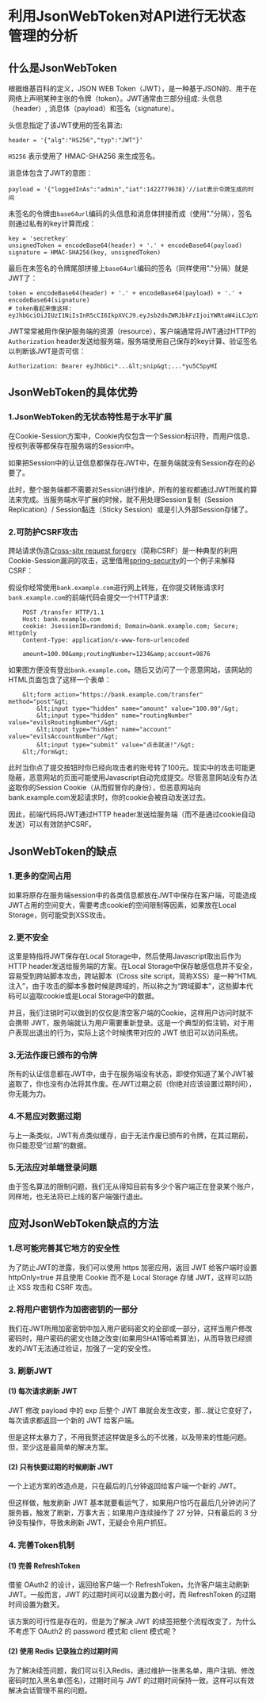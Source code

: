 # 利用JsonWebToken对API进行无状态管理的分析

## 什么是JsonWebToken
根据维基百科的定义，JSON WEB Token（JWT），是一种基于JSON的、用于在网络上声明某种主张的令牌（token）。JWT通常由三部分组成: 头信息（header）, 消息体（payload）和签名（signature）。

头信息指定了该JWT使用的签名算法:

```
header = '{"alg":"HS256","typ":"JWT"}'
```
 
`HS256` 表示使用了 HMAC-SHA256 来生成签名。

消息体包含了JWT的意图：
```
payload = '{"loggedInAs":"admin","iat":1422779638}'//iat表示令牌生成的时间
``` 

未签名的令牌由`base64url`编码的头信息和消息体拼接而成（使用"."分隔），签名则通过私有的key计算而成：
```
key = 'secretkey'  
unsignedToken = encodeBase64(header) + '.' + encodeBase64(payload)  
signature = HMAC-SHA256(key, unsignedToken) 
```

最后在未签名的令牌尾部拼接上`base64url`编码的签名（同样使用"."分隔）就是JWT了：
```
token = encodeBase64(header) + '.' + encodeBase64(payload) + '.' + encodeBase64(signature) 
# token看起来像这样: eyJhbGciOiJIUzI1NiIsInR5cCI6IkpXVCJ9.eyJsb2dnZWRJbkFzIjoiYWRtaW4iLCJpYXQiOjE0MjI3Nzk2Mzh9.gzSraSYS8EXBxLN_oWnFSRgCzcmJmMjLiuyu5CSpyHI
```
    
JWT常常被用作保护服务端的资源（resource），客户端通常将JWT通过HTTP的`Authorization` header发送给服务端，服务端使用自己保存的key计算、验证签名以判断该JWT是否可信：
```
Authorization: Bearer eyJhbGci*...&lt;snip&gt;...*yu5CSpyHI
```

## JsonWebToken的具体优势
### 1.JsonWebToken的无状态特性易于水平扩展
在Cookie-Session方案中，Cookie内仅包含一个Session标识符，而用户信息、授权列表等都保存在服务端的Session中。

如果把Session中的认证信息都保存在JWT中，在服务端就没有Session存在的必要了。

此时，整个服务端都不需要对Session进行维护，所有的鉴权都通过JWT所属的算法来完成。当服务端水平扩展的时候，就不用处理Session复制（Session Replication）/ Session黏连（Sticky Session）或是引入外部Session存储了。

### 2.可防护CSRF攻击
跨站请求伪造[Cross-site request forgery](https://en.wikipedia.org/wiki/Cross-site_request_forgery)（简称CSRF）是一种典型的利用Cookie-Session漏洞的攻击，这里借用[spring-security](https://docs.spring.io/spring-security/site/docs/current/reference/html/csrf.html)的一个例子来解释CSRF：

假设你经常使用`bank.example.com`进行网上转账，在你提交转账请求时`bank.example.com`的前端代码会提交一个HTTP请求:
```
    POST /transfer HTTP/1.1
    Host: bank.example.com
    cookie: JsessionID=randomid; Domain=bank.example.com; Secure; HttpOnly
    Content-Type: application/x-www-form-urlencoded

    amount=100.00&amp;routingNumber=1234&amp;account=9876
```
如果图方便没有登出`bank.example.com`，随后又访问了一个恶意网站，该网站的HTML页面包含了这样一个表单：
```
    &lt;form action="https://bank.example.com/transfer" method="post"&gt;
        &lt;input type="hidden" name="amount" value="100.00"/&gt;
        &lt;input type="hidden" name="routingNumber" value="evilsRoutingNumber"/&gt;
        &lt;input type="hidden" name="account" value="evilsAccountNumber"/&gt;
        &lt;input type="submit" value="点击就送!"/&gt;
    &lt;/form&gt;
```
此时当你点了提交按钮时你已经向攻击者的账号转了100元。现实中的攻击可能更隐蔽，恶意网站的页面可能使用Javascript自动完成提交。尽管恶意网站没有办法盗取你的Session Cookie（从而假冒你的身份），但恶意网站向bank.example.com发起请求时，你的cookie会被自动发送过去。

因此，前端代码将JWT通过HTTP header发送给服务端（而不是通过cookie自动发送）可以有效防护CSRF。

## JsonWebToken的缺点
### 1.更多的空间占用
如果将原存在服务端session中的各类信息都放在JWT中保存在客户端，可能造成JWT占用的空间变大，需要考虑cookie的空间限制等因素，如果放在Local Storage，则可能受到XSS攻击。

### 2.更不安全
这里是特指将JWT保存在Local Storage中，然后使用Javascript取出后作为HTTP header发送给服务端的方案。在Local Storage中保存敏感信息并不安全，容易受到跨站脚本攻击，跨站脚本（Cross site script，简称XSS）是一种“HTML注入”，由于攻击的脚本多数时候是跨域的，所以称之为“跨域脚本”，这些脚本代码可以盗取cookie或是Local Storage中的数据。

并且，我们注销时可以做到的仅仅是清空客户端的Cookie，这样用户访问时就不会携带 JWT，服务端就认为用户需要重新登录。这是一个典型的假注销，对于用户表现出退出的行为，实际上这个时候携带对应的 JWT 依旧可以访问系统。 

### 3.无法作废已颁布的令牌
所有的认证信息都在JWT中，由于在服务端没有状态，即使你知道了某个JWT被盗取了，你也没有办法将其作废。在JWT过期之前（你绝对应该设置过期时间），你无能为力。

### 4.不易应对数据过期
与上一条类似，JWT有点类似缓存，由于无法作废已颁布的令牌，在其过期前，你只能忍受“过期”的数据。

### 5.无法应对单端登录问题
由于签名算法的限制问题，我们无从得知目前有多少个客户端正在登录某个账户，同样地，也无法将已上线的客户端强行退出。

## 应对JsonWebToken缺点的方法
### 1.尽可能完善其它地方的安全性
为了防止JWT的泄露，我们可以使用 https 加密应用，返回 JWT 给客户端时设置 httpOnly=true 并且使用 Cookie 而不是 Local Storage 存储 JWT，这样可以防止 XSS 攻击和 CSRF 攻击。

### 2.将用户密钥作为加密密钥的一部分
我们在JWT所用加密密钥中加入用户密码密文的全部或一部分，这样当用户修改密码时，用户密码的密文也随之改变(如果用SHA1等哈希算法)，从而导致已经颁发的JWT无法通过验证，加强了一定的安全性。

### 3. 刷新JWT
#### (1) 每次请求刷新 JWT
JWT 修改 payload 中的 exp 后整个 JWT 串就会发生改变，那…就让它变好了，每次请求都返回一个新的 JWT 给客户端。

但是这样太暴力了，不用我赘述这样做是多么的不优雅，以及带来的性能问题。但，至少这是最简单的解决方案。

#### (2) 只有快要过期的时候刷新 JWT 
一个上述方案的改造点是，只在最后的几分钟返回给客户端一个新的 JWT。

但这样做，触发刷新 JWT 基本就要看运气了，如果用户恰巧在最后几分钟访问了服务器，触发了刷新，万事大吉；如果用户连续操作了 27 分钟，只有最后的 3 分钟没有操作，导致未刷新 JWT，无疑会令用户抓狂。 

### 4. 完善Token机制
#### (1) 完善 RefreshToken 
借鉴 OAuth2 的设计，返回给客户端一个 RefreshToken，允许客户端主动刷新 JWT。一般而言，JWT 的过期时间可以设置为数小时，而 RefreshToken 的过期时间设置为数天。

该方案的可行性是存在的，但是为了解决 JWT 的续签把整个流程改变了，为什么不考虑下 OAuth2 的 password 模式和 client 模式呢？ 

#### (2) 使用 Redis 记录独立的过期时间 
为了解决续签问题，我们可以引入Redis，通过维护一张黑名单，用户注销、修改密码时加入黑名单(签名)，过期时间与 JWT 的过期时间保持一致。这样可以有效解决会话管理不易的问题。